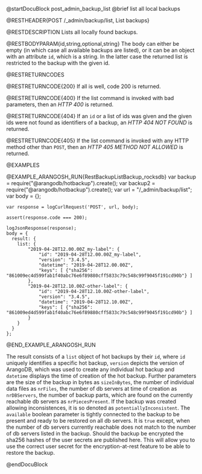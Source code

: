 @startDocuBlock post_admin_backup_list
@brief list all local backups

@RESTHEADER{POST /_admin/backup/list, List backups}

@RESTDESCRIPTION
Lists all locally found backups.

@RESTBODYPARAM{id,string,optional,string}
The body can either be empty (in which case all available backups are
listed), or it can be an object with an attribute `id`, which
is a string. In the latter case the returned list
is restricted to the backup with the given id.

@RESTRETURNCODES

@RESTRETURNCODE{200}
If all is well, code 200 is returned.

@RESTRETURNCODE{400}
If the list command is invoked with bad parameters, then an *HTTP 400*
is returned.

@RESTRETURNCODE{404}
If an `id` or a list of ids was given and the given ids were not found
as identifiers of a backup, an *HTTP 404 NOT FOUND* is returned.

@RESTRETURNCODE{405}
If the list command is invoked with any HTTP
method other than `POST`, then an *HTTP 405 METHOD NOT ALLOWED* is returned.

@EXAMPLES

@EXAMPLE_ARANGOSH_RUN{RestBackupListBackup_rocksdb}
    var backup = require("@arangodb/hotbackup").create();
    var backup2 = require("@arangodb/hotbackup").create();
    var url = "/_admin/backup/list";
    var body = {};

    var response = logCurlRequest('POST', url, body);

    assert(response.code === 200);

    logJsonResponse(response);
    body = {
      result: {
        list: {
            "2019-04-28T12.00.00Z_my-label": {
                "id": "2019-04-28T12.00.00Z_my-label",
                "version": "3.4.5",
                "datetime": "2019-04-28T12.00.00Z",
                "keys": [ {"sha256": "861009ec4d599fab1f40abc76e6f89880cff5833c79c548c99f9045f191cd90b"} ]
            },
            "2019-04-28T12.10.00Z-other-label": {
                "id": "2019-04-28T12.10.00Z-other-label",
                "version": "3.4.5",
                "datetime": "2019-04-28T12.10.00Z",
                "keys": [ {"sha256": "861009ed4d599fab1f40abc76e6f89880cff5833c79c548c99f9045f191cd90b"} ]
            }
        }
      }
    };
@END_EXAMPLE_ARANGOSH_RUN

The result consists of a `list` object of hot backups by their `id`, where `id` uniquely identifies a specific hot backup, `version` depicts the version of ArangoDB, which was used to create any individual hot backup and `datetime` displays the time of creation of the hot backup. Further parameters are the size of the backup in bytes as `sizeInBytes`, the number of individual data files as `nrFiles`, the number of db servers at time of creation as `nrDBServers`, the number of backup parts, which are found on the currently reachable db servers as `nrPiecesPresent`. If the backup was created allowing inconsistences, it is so denoted as `potentiallyInconsistent`. The `available` boolean parameter is tightly connected to the backup to be present and ready to be restored on all db servers. It is `true` except, when the number of db servers currently reachable does not match to the number of db servers listed in the backup.
Should the backup be encrypted the sha256 hashes of the user secrets are published here. This will allow you to use the correct
user secret for the encryption-at-rest feature to be able to restore the backup.

@endDocuBlock
